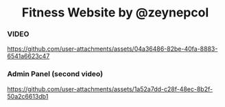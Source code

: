 <h1 align="center">Fitness Website by @zeynepcol</h1>


<h3 align="left">VIDEO</h3>



https://github.com/user-attachments/assets/04a36486-82be-40fa-8883-6541a6623c47



<h3 align="left">Admin Panel (second video)</h3>



https://github.com/user-attachments/assets/1a52a7dd-c28f-48ec-8b2f-50a2c6613db1
